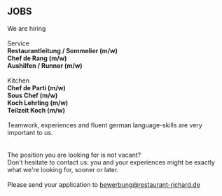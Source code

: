 ## JOBS

We are hiring  
<br>
Service  
**Restaurantleitung / Sommelier (m/w)**  
**Chef de Rang (m/w)**  
**Aushilfen / Runner (m/w)**  
<br>
Kitchen  
**Chef de Parti (m/w)**  
**Sous Chef (m/w)**  
**Koch Lehrling (m/w)**  
**Teilzeit Koch (m/w)**  
<br>
Teamwork, experiences and fluent german language-skills are very important to us.  
<br>
<br>
The position you are looking for is not vacant?  
Don't hesitate to contact us: you and your experiences might be exactly
what we're looking for, sooner or later. 
<br>
<br>
Please send your application to
<u>[bewerbung@restaurant-richard.de](mailto:bewerbung@restaurant-richard.de)</u>
